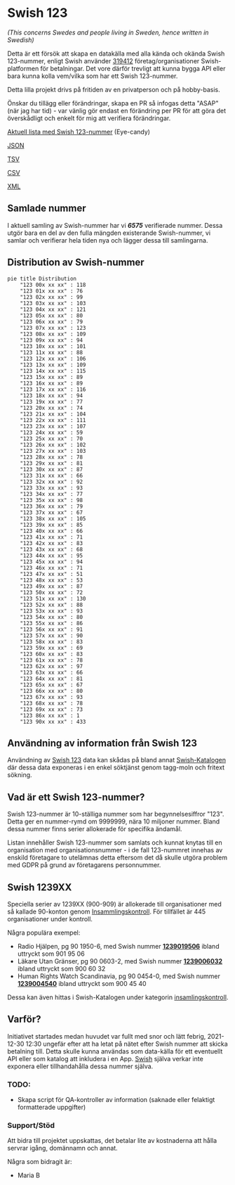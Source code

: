 # Swish 123

*(This concerns Swedes and people living in Sweden, hence written in Swedish)*

Detta är ett försök att skapa en datakälla med alla kända och okända Swish 123-nummer, enligt Swish använder [319412](https://www.swish.nu/about-swish#Swish_in_numbers) företag/organisationer Swish-platformen för betalningar. Det vore därför trevligt att kunna bygga API eller bara kunna kolla vem/vilka som har ett Swish 123-nummer.

Detta lilla projekt drivs på fritiden av en privatperson och på hobby-basis.

Önskar du tillägg eller förändringar, skapa en PR så infogas detta "ASAP" (när jag har tid) - var vänlig gör endast en förändring per PR för att göra det överskådligt och enkelt för mig att verifiera förändringar.



[Aktuell lista med Swish 123-nummer](https://github.com/cisene/swish-123/blob/master/swish-123.md) (Eye-candy)

[JSON](https://github.com/cisene/swish-123/blob/master/json/swish-123-datasource.json)

[TSV](https://github.com/cisene/swish-123/blob/master/text/swish-123-datasource.tsv)

[CSV](https://github.com/cisene/swish-123/blob/master/text/swish-123-datasource.csv)

[XML](https://github.com/cisene/swish-123/blob/master/xml-data/swish-123-datasource.xml)



## Samlade nummer

I aktuell samling av Swish-nummer har vi ***6575*** verifierade nummer. Dessa utgör bara en del av den fulla mängden existerande Swish-nummer, vi samlar och verifierar hela tiden nya och lägger dessa till samlingarna.

## Distribution av Swish-nummer

```mermaid
pie title Distribution
    "123 00x xx xx" : 118
    "123 01x xx xx" : 76
    "123 02x xx xx" : 99
    "123 03x xx xx" : 103
    "123 04x xx xx" : 121
    "123 05x xx xx" : 80
    "123 06x xx xx" : 79
    "123 07x xx xx" : 123
    "123 08x xx xx" : 109
    "123 09x xx xx" : 94
    "123 10x xx xx" : 101
    "123 11x xx xx" : 88
    "123 12x xx xx" : 106
    "123 13x xx xx" : 109
    "123 14x xx xx" : 115
    "123 15x xx xx" : 89
    "123 16x xx xx" : 89
    "123 17x xx xx" : 116
    "123 18x xx xx" : 94
    "123 19x xx xx" : 77
    "123 20x xx xx" : 74
    "123 21x xx xx" : 104
    "123 22x xx xx" : 111
    "123 23x xx xx" : 107
    "123 24x xx xx" : 59
    "123 25x xx xx" : 70
    "123 26x xx xx" : 102
    "123 27x xx xx" : 103
    "123 28x xx xx" : 78
    "123 29x xx xx" : 81
    "123 30x xx xx" : 87
    "123 31x xx xx" : 66
    "123 32x xx xx" : 92
    "123 33x xx xx" : 93
    "123 34x xx xx" : 77
    "123 35x xx xx" : 98
    "123 36x xx xx" : 79
    "123 37x xx xx" : 67
    "123 38x xx xx" : 105
    "123 39x xx xx" : 85
    "123 40x xx xx" : 66
    "123 41x xx xx" : 71
    "123 42x xx xx" : 83
    "123 43x xx xx" : 68
    "123 44x xx xx" : 95
    "123 45x xx xx" : 94
    "123 46x xx xx" : 71
    "123 47x xx xx" : 51
    "123 48x xx xx" : 53
    "123 49x xx xx" : 87
    "123 50x xx xx" : 72
    "123 51x xx xx" : 130
    "123 52x xx xx" : 88
    "123 53x xx xx" : 93
    "123 54x xx xx" : 80
    "123 55x xx xx" : 86
    "123 56x xx xx" : 91
    "123 57x xx xx" : 90
    "123 58x xx xx" : 83
    "123 59x xx xx" : 69
    "123 60x xx xx" : 83
    "123 61x xx xx" : 78
    "123 62x xx xx" : 97
    "123 63x xx xx" : 66
    "123 64x xx xx" : 81
    "123 65x xx xx" : 67
    "123 66x xx xx" : 80
    "123 67x xx xx" : 93
    "123 68x xx xx" : 78
    "123 69x xx xx" : 73
    "123 86x xx xx" : 1
    "123 90x xx xx" : 433
```

## Användning av information från Swish 123

Användning av [Swish 123](https://github.com/cisene/swish-123) data kan skådas på bland annat [Swish-Katalogen](https://b19.se/swish-katalogen/) där dessa data exponeras i en enkel söktjänst genom tagg-moln och fritext sökning.



## Vad är ett Swish 123-nummer?

Swish 123-nummer är 10-ställiga nummer som har begynnelsesiffror "123". Detta ger en nummer-rymd om 9999999, nära 10 miljoner nummer. Bland dessa nummer finns serier allokerade för specifika ändamål. 

Listan innehåller Swish 123-nummer som samlats och kunnat knytas till en organisation med organisationsnummer - i de fall 123-nummret innehas av enskild företagare to utelämnas detta eftersom det då skulle utgöra problem med GDPR på grund av företagarens personnummer.



## Swish 1239XX

Speciella serier av 1239XX (900-909) är allokerade till organisationer med så kallade 90-konton genom [Insammlingskontroll](https://www.insamlingskontroll.se/90-konto-organisationer/). För tillfället är 445 organisationer under kontroll.

Några populära exempel:

* Radio Hjälpen, pg 90 1950-6, med Swish nummer **[1239019506](https://b19.se/swish-katalogen/1239019506)** ibland uttryckt som 901 95 06
* Läkare Utan Gränser, pg 90 0603-2, med Swish nummer **[1239006032](https://b19.se/swish-katalogen/1239006032)** ibland uttryckt som 900 60 32
* Human Rights Watch Scandinavia, pg 90 0454-0, med Swish nummer **[1239004540](https://b19.se/swish-katalogen/1239004540)** ibland uttryckt som 900 45 40

Dessa kan även hittas i Swish-Katalogen under kategorin [insamlingskontroll](https://b19.se/swish-katalogen/k/insamlingskontroll).



## Varför?

Initiativet startades medan huvudet var fullt med snor och lätt febrig, 2021-12-30 12:30 ungefär efter att ha letat på nätet efter Swish nummer att skicka betalning till. Detta skulle kunna användas som data-källa för ett eventuellt API eller som katalog att inkludera i en App. [Swish](https://swish.nu/) själva verkar inte exponera eller tillhandahålla dessa nummer själva. 



### TODO:

* Skapa script för QA-kontroller av information (saknade eller felaktigt formatterade uppgifter)


### Support/Stöd

Att bidra till projektet uppskattas, det betalar lite av kostnaderna att hålla servrar igång, domännamn och annat.

Några som bidragit är:
* Maria B
